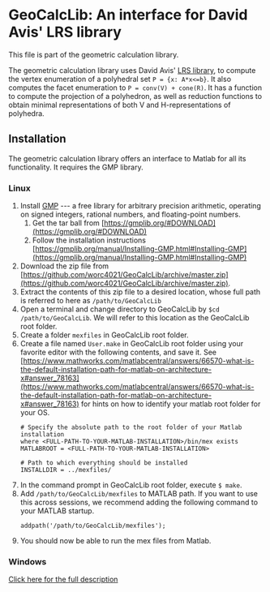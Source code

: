 # GeoCalcLib: An interface for David Avis' LRS library

This file is part of the geometric calculation library.

The geometric calculation library uses David Avis' [LRS library][lrs], to
compute the vertex enumeration of a polyhedral set `P = {x: A*x<=b}`. It also
computes the facet enumeration to `P = conv(V) + cone(R)`.  It has a function to
compute the projection of a polyhedron, as well as reduction functions to obtain
minimal representations of both V and H-representations of polyhedra.

## Installation

The geometric calculation library offers an interface to Matlab for all its
functionality. It requires the GMP library.

### Linux

1. Install [GMP](https://gmplib.org/) ---  a free library for arbitrary
   precision arithmetic, operating on signed integers, rational numbers, and
   floating-point numbers.
    1. Get the tar ball from
       [https://gmplib.org/#DOWNLOAD](https://gmplib.org/#DOWNLOAD)
    1. Follow the installation instructions
       [https://gmplib.org/manual/Installing-GMP.html#Installing-GMP](https://gmplib.org/manual/Installing-GMP.html#Installing-GMP)
1. Download the zip file from
   [https://github.com/worc4021/GeoCalcLib/archive/master.zip](https://github.com/worc4021/GeoCalcLib/archive/master.zip).
1. Extract the contents of this zip file to a desired location, whose full path
   is referred to here as `/path/to/GeoCalcLib`
1. Open a terminal and change directory to GeoCalcLib by `$cd
   /path/to/GeoCalcLib`. We will refer to this location as the GeoCalcLib root
   folder.
1. Create a folder `mexfiles` in GeoCalcLib root folder. 
1. Create a file named `User.make` in GeoCalcLib root folder using your favorite
   editor with the following contents, and save it. See
   [https://www.mathworks.com/matlabcentral/answers/66570-what-is-the-default-installation-path-for-matlab-on-architecture-x#answer_78163](https://www.mathworks.com/matlabcentral/answers/66570-what-is-the-default-installation-path-for-matlab-on-architecture-x#answer_78163)
   for hints on how to identify your matlab root folder for your OS.
    ```
    # Specify the absolute path to the root folder of your Matlab installation
    where <FULL-PATH-TO-YOUR-MATLAB-INSTALLATION>/bin/mex exists
    MATLABROOT = <FULL-PATH-TO-YOUR-MATLAB-INSTALLATION>
    
    # Path to which everything should be installed
    INSTALLDIR = ../mexfiles/
    ```
1. In the command prompt in GeoCalcLib root folder, execute `$ make`.
1. Add `/path/to/GeoCalcLib/mexfiles` to MATLAB path. If you want to use this
   across sessions, we recommend adding the following command to your MATLAB
   startup.
   ```
   addpath('/path/to/GeoCalcLib/mexfiles');
   ```
1. You should now be able to run the mex files from Matlab.

### Windows

[Click here for the full description][home]

[lrs]: http://cgm.cs.mcgill.ca/~avis/C/lrs.html
[home]: http://worc4021.github.io/GeoCalcLib
